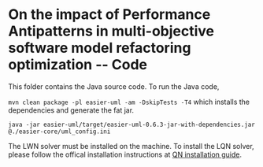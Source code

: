 # On the impact of Performance Antipatterns in multi-objective software model refactoring optimization -- Code

This folder contains the Java source code. 
To run the Java code,

```mvn clean package -pl easier-uml -am -DskipTests -T4``` which installs the dependencies and generate the fat jar.

```java -jar easier-uml/target/easier-uml-0.6.3-jar-with-dependencies.jar @./easier-core/uml_config.ini```

The LWN solver must be installed on the machine. To install the LQN solver, please follow the offical installation instructions at [QN installation guide](https://github.com/layeredqueuing/V5).

